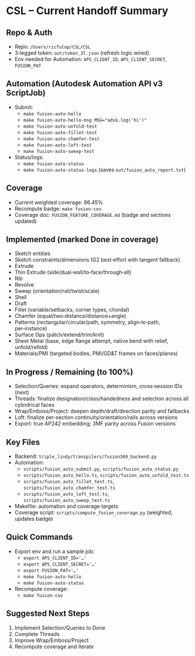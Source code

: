 # CSL – Current Handoff Summary

## Repo & Auth
- Repo: `/Users/ricfulop/CSL/CSL`
- 3‑legged token: `out/token_3l.json` (refresh logic wired)
- Env needed for Automation: `APS_CLIENT_ID`, `APS_CLIENT_SECRET`, `FUSION_PAT`

## Automation (Autodesk Automation API v3 ScriptJob)
- Submit:
  - `make fusion-auto-hello`
  - `make fusion-auto-hello-msg MSG="adsk.log('hi')"`
  - `make fusion-auto-unfold-test`
  - `make fusion-auto-fillet-test`
  - `make fusion-auto-chamfer-test`
  - `make fusion-auto-loft-test`
  - `make fusion-auto-sweep-test`
- Status/logs:
  - `make fusion-auto-status`
  - `make fusion-auto-status-logs` (saves `out/fusion_auto_report.txt`)

## Coverage
- Current weighted coverage: 86.45%
- Recompute badge: `make fusion-cov`
- Coverage doc: `FUSION_FEATURE_COVERAGE.md` (badge and sections updated)

## Implemented (marked Done in coverage)
- Sketch entities
- Sketch constraints/dimensions (G2 best‑effort with tangent fallback)
- Extrude
- Thin Extrude (side/dual‑wall/to‑face/through‑all)
- Rib
- Revolve
- Sweep (orientation/rail/twist/scale)
- Shell
- Draft
- Fillet (variable/setbacks, corner types, chordal)
- Chamfer (equal/two‑distance/distance+angle)
- Patterns (rectangular/circular/path, symmetry, align‑to‑path, per‑instance)
- Surface Ops (patch/extend/trim/knit)
- Sheet Metal (base, edge flange attempt, native bend with relief, unfold/refold)
- Materials/PMI (targeted bodies, PMI/GD&T frames on faces/planes)

## In Progress / Remaining (to 100%)
- Selection/Queries: expand operators, determinism, cross‑session IDs (next)
- Threads: finalize designation/class/handedness and selection across all cylindrical faces
- Wrap/Emboss/Project: deepen depth/draft/direction parity and fallbacks
- Loft: finalize per‑section continuity/orientation/rails across versions
- Export: true AP242 embedding; 3MF parity across Fusion versions

## Key Files
- Backend: `triple_lindy/transpilers/fusion360_backend.py`
- Automation:
  - `scripts/fusion_auto_submit.py`, `scripts/fusion_auto_status.py`
  - `scripts/fusion_auto_hello.ts`, `scripts/fusion_auto_unfold_test.ts`
  - `scripts/fusion_auto_fillet_test.ts`, `scripts/fusion_auto_chamfer_test.ts`
  - `scripts/fusion_auto_loft_test.ts`, `scripts/fusion_auto_sweep_test.ts`
- Makefile: automation and coverage targets
- Coverage script: `scripts/compute_fusion_coverage.py` (weighted, updates badge)

## Quick Commands
- Export env and run a sample job:
  - `export APS_CLIENT_ID='…'`
  - `export APS_CLIENT_SECRET='…'`
  - `export FUSION_PAT='…'`
  - `make fusion-auto-hello`
  - `make fusion-auto-status`
- Recompute coverage:
  - `make fusion-cov`

## Suggested Next Steps
1) Implement Selection/Queries to Done
2) Complete Threads
3) Improve Wrap/Emboss/Project
4) Recompute coverage and iterate
